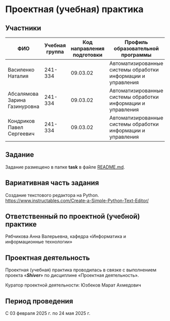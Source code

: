 # Проектная (учебная) практика

## Участники
| ФИО | Учебная группа | Код направления подготовки | Профиль образовательной программы |
|-|-|-|-|
| Василенко Наталия | 241-334 | 09.03.02 | Автоматизированные системы обработки информации и управления |
| Абсалямова Зарина Газинуровна | 241-334 | 09.03.02 | Автоматизированные системы обработки информации и управления |
| Кондриков Павел Сергеевич | 241-334 | 09.03.02 | Автоматизированные системы обработки информации и управления |

## Задание

Задание размещено в папке **task** в файле [README.md](task/README.md).

## Вариативная часть задания

Создание текстового редактора на Python. 
https://www.instructables.com/Create-a-Simple-Python-Text-Editor/

## Ответственный по проектной (учебной) практике

Рябчикова Анна Валерьевна, кафедра «Информатика и информационные технологии»

## Проектная деятельность

Проектная (учебная) практика проводилась в связке с выполнением проекта «***Shiver***» по дисциплине «Проектная деятельность».

Куратор проектной деятельности: Юзбеков Марат Ахмедович

## Период проведения

С 03 февраля 2025 г. по 24 мая 2025 г.
